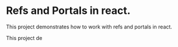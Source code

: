 # Refs and Portals in react.
This project demonstrates how to work with refs and portals in react.

This project de